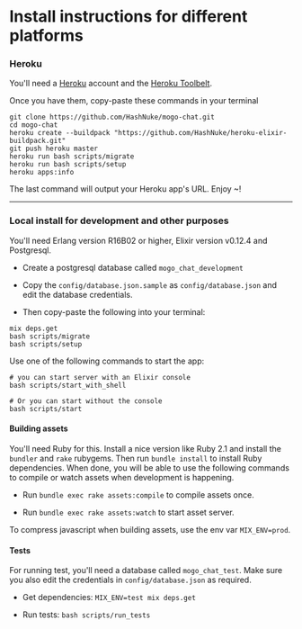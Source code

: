 # Install instructions for different platforms

### Heroku

You'll need a [Heroku](http://heroku.com) account and the [Heroku Toolbelt](https://toolbelt.heroku.com/).

Once you have them, copy-paste these commands in your terminal

```
git clone https://github.com/HashNuke/mogo-chat.git
cd mogo-chat
heroku create --buildpack "https://github.com/HashNuke/heroku-elixir-buildpack.git"
git push heroku master
heroku run bash scripts/migrate
heroku run bash scripts/setup
heroku apps:info
```

The last command will output your Heroku app's URL. Enjoy ~!

---

### Local install for development and other purposes

You'll need Erlang version R16B02 or higher, Elixir version v0.12.4 and Postgresql.

* Create a postgresql database called `mogo_chat_development`

* Copy the `config/database.json.sample` as `config/database.json` and edit the database credentials.

* Then copy-paste the following into your terminal:

```
mix deps.get
bash scripts/migrate
bash scripts/setup
```

Use one of the following commands to start the app:

```
# you can start server with an Elixir console
bash scripts/start_with_shell

# Or you can start without the console
bash scripts/start
```

#### Building assets

You'll need Ruby for this. Install a nice version like Ruby 2.1 and install the `bundler` and `rake` rubygems. Then run `bundle install` to install Ruby dependencies. When done, you will be able to use the following commands to compile or watch assets when development is happening.

* Run `bundle exec rake assets:compile` to compile assets once.

* Run `bundle exec rake assets:watch` to start asset server.

To compress javascript when building assets, use the env var `MIX_ENV=prod`.

#### Tests

For running test, you'll need a database called `mogo_chat_test`. Make sure you also edit the credentials in `config/database.json` as required.

* Get dependencies: `MIX_ENV=test mix deps.get`

* Run tests: `bash scripts/run_tests`

